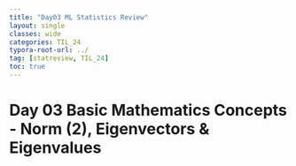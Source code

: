 ```yaml
---
title: "Day03 ML Statistics Review"
layout: single
classes: wide
categories: TIL_24
typora-root-url: ../
tag: [statreview, TIL_24]
toc: true
---
```


# Day 03 Basic Mathematics Concepts - Norm (2), Eigenvectors & Eigenvalues



